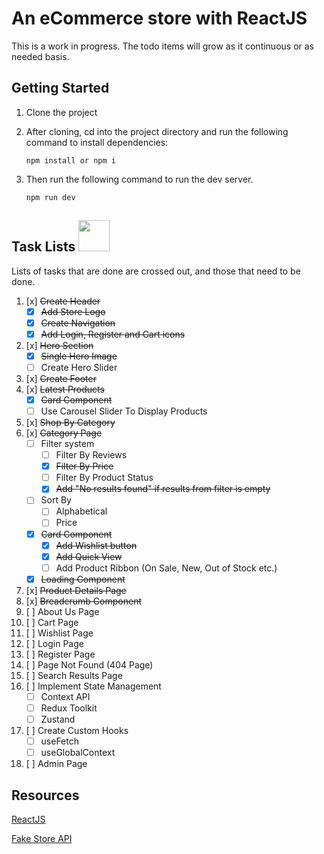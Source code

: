 # An eCommerce store with ReactJS

This is a work in progress. The todo items will grow as it continuous or as needed basis.

## Getting Started

1. Clone the project
2. After cloning, cd into the project directory and run the following command to install dependencies:

   `npm install or npm i`

3. Then run the following command to run the dev server.

   `npm run dev`

## Task Lists <img src="https://raw.githubusercontent.com/FortAwesome/Font-Awesome/6.x/svgs/solid/list.svg" width="50" height="50">

Lists of tasks that are done are crossed out, and those that need to be done.

1. [x] ~~Create Header~~
   - [x] ~~Add Store Logo~~
   - [x] ~~Create Navigation~~
   - [x] ~~Add Login, Register and Cart icons~~
2. [x] ~~Hero Section~~
   - [x] ~~Single Hero Image~~
   - [ ] Create Hero Slider
3. [x] ~~Create Footer~~
4. [x] ~~Latest Products~~
   - [x] ~~Card Component~~
   - [ ] Use Carousel Slider To Display Products
5. [x] ~~Shop By Category~~
6. [x] ~~Category Page~~
   - [ ] Filter system
     - [ ] Filter By Reviews
     - [x] ~~Filter By Price~~
     - [ ] Filter By Product Status
     - [x] ~~Add "No results found" if results from filter is empty~~
   - [ ] Sort By
     - [ ] Alphabetical
     - [ ] Price
   - [x] ~~Card Component~~
     - [x] ~~Add Wishlist button~~
     - [x] ~~Add Quick View~~
     - [ ] Add Product Ribbon (On Sale, New, Out of Stock etc.)
   - [x] ~~Loading Component~~
7. [x] ~~Product Details Page~~
8. [x] ~~Breadcrumb Component~~
9. [ ] About Us Page
10. [ ] Cart Page
11. [ ] Wishlist Page
12. [ ] Login Page
13. [ ] Register Page
14. [ ] Page Not Found (404 Page)
15. [ ] Search Results Page
16. [ ] Implement State Management
    - [ ] Context API
    - [ ] Redux Toolkit
    - [ ] Zustand
17. [ ] Create Custom Hooks
    - [ ] useFetch
    - [ ] useGlobalContext
18. [ ] Admin Page

## Resources

[ReactJS](https://react.dev/)

[Fake Store API](https://fakestoreapi.com/)
